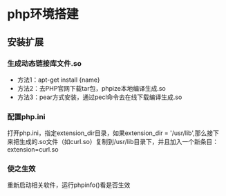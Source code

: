 php环境搭建
=========

## 安装扩展

### 生成动态链接库文件.so

* 方法1：apt-get install {name}
* 方法2：去PHP官网下载tar包，phpize本地编译生成.so
* 方法3：pear方式安装，通过pecl命令去在线下载编译生成.so

### 配置php.ini

打开php.ini，指定extension_dir目录，如果extension_dir = '/usr/lib',那么接下来把生成的.so文件（如curl.so）复制到/usr/lib目录下，并且加入一个新条目：
extension=curl.so

### 使之生效

重新启动相关软件，运行phpinfo()看是否生效
